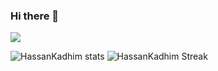 ### Hi there 👋

![](https://komarev.com/ghpvc/?username=HassanKadhim&color=6d66eb&label=Profile_Views)
 
![HassanKadhim stats](https://github-readme-stats.vercel.app/api?username=HassanKadhim&show_icons=true&theme=tokyonight) 
![HassanKadhim Streak](https://github-readme-streak-stats.herokuapp.com/?user=HassanKadhim&theme=tokyonight)
